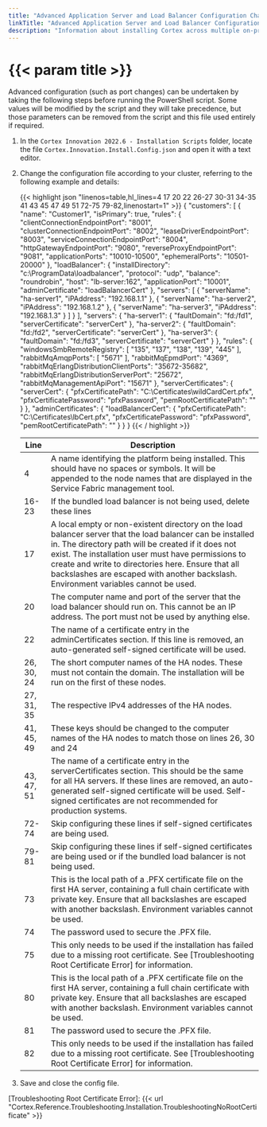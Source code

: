 ```yaml
---
title: "Advanced Application Server and Load Balancer Configuration Changes"
linkTitle: "Advanced Application Server and Load Balancer Configuration Changes"
description: "Information about installing Cortex across multiple on-premise servers with high availability (HA), with non-default installation values."
---
```


# {{< param title >}}

Advanced configuration (such as port changes) can be undertaken by taking the following steps before running the PowerShell script. Some values will be modified by the script and they will take precedence, but those parameters can be removed from the script and this file used entirely if required.

1. In the `Cortex Innovation 2022.6 - Installation Scripts` folder, locate the file `Cortex.Innovation.Install.Config.json` and open it with a text editor.
1. Change the configuration file according to your cluster, referring to the following example and details:

    {{< highlight json "linenos=table,hl_lines=4 17 20 22 26-27 30-31 34-35 41 43 45 47 49 51 72-75 79-82,linenostart=1" >}}
    {
      "customers": [
        {
          "name": "Customer1",
          "isPrimary": true,
          "rules": {
            "clientConnectionEndpointPort": "8001",
            "clusterConnectionEndpointPort": "8002",
            "leaseDriverEndpointPort": "8003",
            "serviceConnectionEndpointPort": "8004",
            "httpGatewayEndpointPort": "9080",
            "reverseProxyEndpointPort": "9081",
            "applicationPorts": "10010-10500",
            "ephemeralPorts": "10501-20000"
          },
          "loadBalancer": {
            "installDirectory": "c:\\ProgramData\\loadbalancer",
            "protocol": "udp",
            "balance": "roundrobin",
            "host": "lb-server:162",
            "applicationPort": "10001",
            "adminCertificate": "loadBalancerCert"
          },
          "servers": [
            {
              "serverName": "ha-server1",
              "iPAddress": "192.168.1.1"
            },
            {
              "serverName": "ha-server2",
              "iPAddress": "192.168.1.2"
            },
            {
              "serverName": "ha-server3",
              "iPAddress": "192.168.1.3"
            }
          ]
        }
      ],
      "servers": {
        "ha-server1": {
          "faultDomain": "fd:/fd1",
          "serverCertificate": "serverCert"
        },
        "ha-server2": {
          "faultDomain": "fd:/fd2",
          "serverCertificate": "serverCert"
        },
        "ha-server3": {
          "faultDomain": "fd:/fd3",
          "serverCertificate": "serverCert"
        }
      },
      "rules": {
        "windowsSmbRemoteRegistry": [
          "135",
          "137",
          "138",
          "139",
          "445"
        ],
        "rabbitMqAmqpPorts": [
          "5671"
        ],
        "rabbitMqEpmdPort": "4369",
        "rabbitMqErlangDistributionClientPorts": "35672-35682",
        "rabbitMqErlangDistributionServerPort": "25672",
        "rabbitMqManagementApiPort": "15671"
      },
      "serverCertificates": {
        "serverCert": {
          "pfxCertificatePath": "C:\\Certificates\\wildCardCert.pfx",
          "pfxCertificatePassword": "pfxPassword",
          "pemRootCertificatePath": ""
        }
      },
      "adminCertificates": {
        "loadBalancerCert": {
          "pfxCertificatePath": "C:\\Certificates\\lbCert.pfx",
          "pfxCertificatePassword": "pfxPassword",
          "pemRootCertificatePath": ""
        }
      }
    }
    {{< / highlight >}}

    | Line | Description |
    |------|-------------|
    |4     | A name identifying the platform being installed. This should have no spaces or symbols. It will be appended to the node names that are displayed in the Service Fabric management tool. |
    |16-23 | If the bundled load balancer is not being used, delete these lines |
    |17    | A local empty or non-existent directory on the load balancer server that the load balancer can be installed in. The directory path will be created if it does not exist. The installation user must have permissions to create and write to directories here. Ensure that all backslashes are escaped with another backslash. Environment variables cannot be used. |
    |20    | The computer name and port of the server that the load balancer should run on. This cannot be an IP address. The port must not be used by anything else. |
    |22    | The name of a certificate entry in the adminCertificates section. If this line is removed, an auto-generated self-signed certificate will be used. |
    |26, 30, 24 | The short computer names of the HA nodes. These must not contain the domain. The installation will be run on the first of these nodes. |
    |27, 31, 35 | The respective IPv4 addresses of the HA nodes. |
    |41, 45, 49 | These keys should be changed to the computer names of the HA nodes to match those on lines 26, 30 and 24 |
    |43, 47, 51 | The name of a certificate entry in the serverCertificates section. This should be the same for all HA servers. If these lines are removed, an auto-generated self-signed certificate will be used. Self-signed certificates are not recommended for production systems.|
    |72-74 | Skip configuring these lines if self-signed certificates are being used. |
    |79-81 | Skip configuring these lines if self-signed certificates are being used or if the bundled load balancer is not being used. |
    |73    |This is the local path of a .PFX certificate file on the first HA server, containing a full chain certificate with private key. Ensure that all backslashes are escaped with another backslash. Environment variables cannot be used. |
    |74    |The password used to secure the .PFX file.|
    |75    |This only needs to be used if the installation has failed due to a missing root certificate. See [Troubleshooting Root Certificate Error] for information.|
    |80    |This is the local path of a .PFX certificate file on the first HA server, containing a full chain certificate with private key. Ensure that all backslashes are escaped with another backslash. Environment variables cannot be used. |
    |81    |The password used to secure the .PFX file.|
    |82    |This only needs to be used if the installation has failed due to a missing root certificate. See [Troubleshooting Root Certificate Error] for information.|

1. Save and close the config file.

[Troubleshooting Root Certificate Error]: {{< url "Cortex.Reference.Troubleshooting.Installation.TroubleshootingNoRootCertificate" >}}